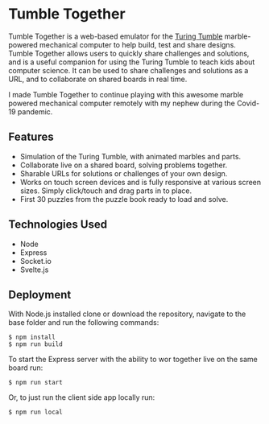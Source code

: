 # Tumble Together

Tumble Together is a web-based emulator for the [Turing Tumble](https://www.turingtumble.com/) marble-powered mechanical computer to help build, test and share designs. Tumble Together allows users to quickly share challenges and solutions, and is a useful companion for using the Turing Tumble to teach kids about computer science. It can be used to share challenges and solutions as a URL, and to collaborate on shared boards in real time.

I made Tumble Together to continue playing with this awesome marble powered mechanical computer remotely with my nephew during the Covid-19 pandemic.

## Features

- Simulation of the Turing Tumble, with animated marbles and parts.
- Collaborate live on a shared board, solving problems together.
- Sharable URLs for solutions or challenges of your own design.
- Works on touch screen devices and is fully responsive at various screen sizes. Simply click/touch and drag parts in to place.
- First 30 puzzles from the puzzle book ready to load and solve.

## Technologies Used

- Node
- Express
- Socket.io
- Svelte.js

## Deployment

With Node.js installed clone or download the repository, navigate to the base folder and run the following commands:

```
$ npm install
$ npm run build
```

To start the Express server with the ability to wor together live on the same board run:

```
$ npm run start
```

Or, to just run the client side app locally run:

```
$ npm run local
```
